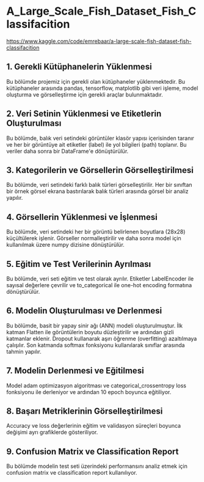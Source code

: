 # A_Large_Scale_Fish_Dataset_Fish_Classifacition

https://www.kaggle.com/code/emrebaar/a-large-scale-fish-dataset-fish-classifacition

## 1. Gerekli Kütüphanelerin Yüklenmesi
Bu bölümde projemiz için gerekli olan kütüphaneler yüklenmektedir. Bu kütüphaneler arasında pandas, tensorflow, matplotlib gibi veri işleme, model oluşturma ve görselleştirme için gerekli araçlar bulunmaktadır.

## 2. Veri Setinin Yüklenmesi ve Etiketlerin Oluşturulması
Bu bölümde, balık veri setindeki görüntüler klasör yapısı içerisinden taranır ve her bir görüntüye ait etiketler (label) ile yol bilgileri (path) toplanır. Bu veriler daha sonra bir DataFrame'e dönüştürülür.

## 3. Kategorilerin ve Görsellerin Görselleştirilmesi
Bu bölümde, veri setindeki farklı balık türleri görselleştirilir. Her bir sınıftan bir örnek görsel ekrana bastırılarak balık türleri arasında görsel bir analiz yapılır.

## 4. Görsellerin Yüklenmesi ve İşlenmesi
Bu bölümde, veri setindeki her bir görüntü belirlenen boyutlara (28x28) küçültülerek işlenir. Görseller normalleştirilir ve daha sonra model için kullanılmak üzere numpy dizisine dönüştürülür.

## 5. Eğitim ve Test Verilerinin Ayrılması
Bu bölümde, veri seti eğitim ve test olarak ayrılır. Etiketler LabelEncoder ile sayısal değerlere çevrilir ve to_categorical ile one-hot encoding formatına dönüştürülür.

## 6. Modelin Oluşturulması ve Derlenmesi
Bu bölümde, basit bir yapay sinir ağı (ANN) modeli oluşturulmuştur. İlk katman Flatten ile görüntülerin boyutu düzleştirilir ve ardından gizli katmanlar eklenir. Dropout kullanarak aşırı öğrenme (overfitting) azaltılmaya çalışılır. Son katmanda softmax fonksiyonu kullanılarak sınıflar arasında tahmin yapılır.

## 7. Modelin Derlenmesi ve Eğitilmesi
Model adam optimizasyon algoritması ve categorical_crossentropy loss fonksiyonu ile derleniyor ve ardından 10 epoch boyunca eğitiliyor.

## 8. Başarı Metriklerinin Görselleştirilmesi
Accuracy ve loss değerlerinin eğitim ve validasyon süreçleri boyunca değişimi ayrı grafiklerde gösteriliyor.

## 9. Confusion Matrix ve Classification Report
Bu bölümde modelin test seti üzerindeki performansını analiz etmek için confusion matrix ve classification report kullanılıyor.
